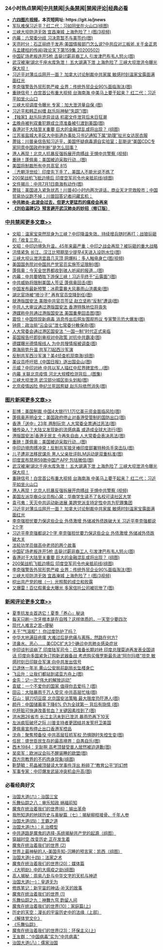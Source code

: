 <div id="tt">
<h3>24小时热点禁闻|<a href="#%E4%B8%AD%E5%85%B1%E7%A6%81%E9%97%BB%E6%9B%B4%E5%A4%9A%E6%96%87%E7%AB%A0">中共禁闻</a>|<a href="#%E5%9B%BE%E7%89%87%E6%96%B0%E9%97%BB%E6%9B%B4%E5%A4%9A%E6%96%87%E7%AB%A0">头条禁闻</a>|<a href="#%E6%96%B0%E9%97%BB%E8%AF%84%E8%AE%BA%E6%9B%B4%E5%A4%9A%E6%96%87%E7%AB%A0">禁闻评论|<a href="#%E5%BF%85%E7%9C%8B%E7%BB%8F%E5%85%B8%E5%A5%BD%E6%96%87">经典必看</a></h3>
<ul>
<li><b><a href="http://d1.bdrive.tk/64.mp4" target="_blank">六四图片视频</a>，本页短网址: https://git.io/jnews</b></li>
<li><a href="https://github.com/fqnews/bnews/blob/master/cbnews/20200629/1352488.md">军队难保习近平？红二代：习如同坐在火山口(组图)</a></li>
<li><a href="https://github.com/fqnews/bnews/blob/master/topimagenews/20200629/1352481.md">三峡大坝防洪无效 宜昌淹城 上海危险了！(图/3视频)</a></li>
<li><a href="https://github.com/fqnews/bnews/blob/master/cbnews/20200630/1352745.md">内幕：六常委分歧 习决意暂不与美签约(图)</a></li>
<li><a href="https://github.com/fqnews/bnews/blob/master/cbnews/20200629/1352563.md">天亮时分：石正丽终于发声;美国情报部门怎么说?中共应对三板斧.关于金正恩与孟建柱的传闻(政论天下第159集 20200502) </a></li>
<li><a href="https://github.com/fqnews/bnews/blob/master/topimagenews/20200629/1352551.md">中国矿场老板连开5枪 击毙讨薪非裔工人 引发津巴布韦人怒火(图)</a></li>
<li><a href="https://github.com/fqnews/bnews/blob/master/topimagenews/20200630/1352741.md">武汉被淹!湖北千座水库急泄！ 五大湖满下泄 上海危险了 三峡大坝泄洪令曝光 保大坝！</a></li>
<li><a href="https://github.com/fqnews/bnews/blob/master/topimagenews/20200629/1352659.md">习近平对薄瓜瓜网开一面？ 加拿大讨论制裁中共家属 敏感时刻温家宝露面满面红光</a></li>
<li><a href="https://github.com/fqnews/bnews/blob/master/topimagenews/20200629/1352482.md">李克强警告外贸形势严峻 业界：传统外贸企业90%面临淘汰(图)</a></li>
<li><a href="https://github.com/fqnews/bnews/blob/master/topimagenews/20200630/1352740.md">重磅信号！白宫首公布重大视频 台海南海 中美马上要干起来？ 红二代：习近平如坐火山口</a></li>
<li><a href="https://github.com/fqnews/bnews/blob/master/cbnews/20200629/1352596.md">三峡大坝调度令曝光 专家：加大泄洪量自保 (图)</a></li>
<li><a href="https://github.com/fqnews/bnews/blob/master/cbnews/20200629/1352487.md">习近平和韩正纠缠 赵乐际神秘“失踪”(图)</a></li>
<li><a href="https://github.com/fqnews/bnews/blob/master/comments/20200630/1352817.md">【独家】赵乐际诡异谈话 机密文件泄背后末日狂潮</a></li>
<li><a href="https://github.com/fqnews/bnews/blob/master/cnnews/20200630/1352983.md">孟晚舟被判双重犯罪成立须准备被引渡到美国(图)</a></li>
<li><a href="https://github.com/fqnews/bnews/blob/master/topimagenews/20200629/1352484.md">香港对于大陆至关重要 巨大的金融混乱或将出现？ (组图)</a></li>
<li><a href="https://github.com/fqnews/bnews/blob/master/weiquan/20200630/1352697.md">江苏省盐城大丰区大中街道办事处习书记通知下属&#8220;助理&#8221;扯光女访民衣服</a></li>
<li><a href="https://github.com/fqnews/bnews/blob/master/cbnews/20200629/1352523.md">萧铭：川普亲信告知习近平，美国怀疑病毒源自实验室；彭斯说“美国CDC专家同意中国政府判断”是怎么回事？ </a></li>
<li><a href="https://github.com/fqnews/bnews/blob/master/topimagenews/20200630/1352739.md">港人再现！北京人抗暴反强拆展开肉搏战 无惧中共警察 (视频)</a></li>
<li><a href="https://github.com/fqnews/bnews/blob/master/topimagenews/20200630/1352945.md">重磅！蓬佩奥：美国被迫采取行动...(图)</a></li>
<li><a href="https://github.com/fqnews/bnews/blob/master/bannedvideo/20200630/1352849.md">美国将制裁所有中共高官 815</a></li>
<li><a href="https://github.com/fqnews/bnews/blob/master/ssgc/20200630/1352822.md">〖兲朝浮世绘〗印度先下手了，美国人不能光说不练了</a></li>
<li><a href="https://github.com/fqnews/bnews/blob/master/topimagenews/20200629/1352483.md">200架战机飞抵边境后 印度空军司令也亲抵前线(组图)</a></li>
<li><a href="https://github.com/fqnews/bnews/blob/master/cbnews/20200629/1352490.md">文件揭示：中共7月1日南海有动作(图)</a></li>
<li><a href="https://github.com/fqnews/bnews/blob/master/cbnews/20200629/1352524.md">萧铭：美国进入紧急状态！川普40小时内两次讲话，商业天才完救股市；中国贸易协议跑不掉；川普回答记者问藏玄机； </a></li>
<li><b><a href="https://github.com/fqnews/bnews/blob/master/comments/20200211/1275071.md" target="_blank">中共肺炎-此波会过去，但更大更猛烈的瘟疫会再来</a></b></li>
<li><b><a href="https://github.com/fqnews/bnews/blob/master/comments/20200207/1272816.md" target="_blank">《刘伯温碑记》预言避开武汉肺炎的妙招（修订版）</a></b></li>
</ul>
</div>

<div class="catlist">
<h3><a href="https://github.com/fqnews/bnews/blob/master/cbnews/" target="_blank">中共禁闻</a><span><a href="https://github.com/fqnews/bnews/blob/master/cbnews/" target="_blank" rel="nofollow">更多文章>></a></span></h3>
<ul>
<li><a href="https://github.com/fqnews/bnews/blob/master/cbnews/20200630/1353140.md" target="_blank">文昭：温家宝突然现身为三峡？中印降温失效、持续增兵随时再打；战狼玩砸的「收复三京」</a></li>
<li><a href="https://github.com/fqnews/bnews/blob/master/cbnews/20200630/1353138.md" target="_blank">文昭：中印边境急升温，45年来最严重；中印之战会再现？被玩砸的重大战略</a></li>
<li><a href="https://github.com/fqnews/bnews/blob/master/cbnews/20200630/1353115.md" target="_blank">汛情紧急 长江、汉江比预期至少提早4天进入设防水位(图)</a></li>
<li><a href="https://github.com/fqnews/bnews/blob/master/cbnews/20200630/1353114.md" target="_blank">三峡大坝认泄洪宜昌几灭顶 网爆料：多人触电身亡(图/视频)</a></li>
<li><a href="https://github.com/fqnews/bnews/blob/master/cbnews/20200630/1353109.md" target="_blank">美国国务院对中国共产党官员实施签证限制(图)</a></li>
<li><a href="https://github.com/fqnews/bnews/blob/master/cbnews/20200630/1353105.md" target="_blank">蓬佩奥：今天全世界都收到骇人听闻的报道&#8230;(图)</a></li>
<li><a href="https://github.com/fqnews/bnews/blob/master/cbnews/20200630/1353104.md" target="_blank">内幕：中共要牺牲下游保三峡！习近平终于“云露面”(图)</a></li>
<li><a href="https://github.com/fqnews/bnews/blob/master/cbnews/20200630/1353085.md" target="_blank">中共威胁将限制美国人签证 蓬佩奥回击(图)</a></li>
<li><a href="https://github.com/fqnews/bnews/blob/master/cbnews/20200630/1353084.md" target="_blank">中国发布最新预警：冰雹雷暴大风暴雨山洪袭来(图)</a></li>
<li><a href="https://github.com/fqnews/bnews/blob/master/cbnews/20200630/1353083.md" target="_blank">湖北官场被“掺沙子” 再有官员空降到任(图)</a></li>
<li><a href="https://github.com/fqnews/bnews/blob/master/cbnews/20200630/1353073.md" target="_blank">就港版国安法 美限中共官员签证 赵立坚称“反制”遭讽(图)</a></li>
<li><a href="https://github.com/fqnews/bnews/blob/master/cbnews/20200630/1353052.md" target="_blank">中共人大审议通过港版国安法 香港特殊地位将丧失</a></li>
<li><a href="https://github.com/fqnews/bnews/blob/master/cbnews/20200630/1353044.md" target="_blank">港媒称中共通过港版国安法 美国重拳回击图(图)</a></li>
<li><a href="https://github.com/fqnews/bnews/blob/master/cbnews/20200630/1353043.md" target="_blank">震惊！中国惊现新病毒 消息传出后网友围观热议 专家警示恐大爆发(图)</a></li>
<li><a href="https://github.com/fqnews/bnews/blob/master/cbnews/20200630/1353042.md" target="_blank">钟原：政治局“云会议”泄七常委分散保命(图)</a></li>
<li><a href="https://github.com/fqnews/bnews/blob/master/cbnews/20200630/1353039.md" target="_blank">人大常委会通过港区国安法 “一国一制”时代正式来临</a></li>
<li><a href="https://github.com/fqnews/bnews/blob/master/cbnews/20200630/1353012.md" target="_blank">英国报告吁即刻审视对中政策 对抗中共霸凌(图)</a></li>
<li><a href="https://github.com/fqnews/bnews/blob/master/cbnews/20200630/1353011.md" target="_blank">德媒曝光德情报线人 为中共搜情报被调查(图)</a></li>
<li><a href="https://github.com/fqnews/bnews/blob/master/cbnews/20200630/1353010.md" target="_blank">南海局势升温 共军7.1起西沙军演</a></li>
<li><a href="https://github.com/fqnews/bnews/blob/master/cbnews/20200630/1353009.md" target="_blank">反制共军西沙军演？美4侦查机现南海(组图)</a></li>
<li><a href="https://github.com/fqnews/bnews/blob/master/cbnews/20200630/1353008.md" target="_blank">美议员呼吁把《中国日报》逐出国会山(图)</a></li>
<li><a href="https://github.com/fqnews/bnews/blob/master/cbnews/20200630/1353007.md" target="_blank">示威？中印对峙 中共以军人描红中尼界碑宣传…(图)</a></li>
<li><a href="https://github.com/fqnews/bnews/blob/master/cbnews/20200630/1353006.md" target="_blank">内幕 关联北京疫情 河北大规模检测背后…(图集)</a></li>
<li><a href="https://github.com/fqnews/bnews/blob/master/cbnews/20200630/1353005.md" target="_blank">三峡大坝泄洪 武汉部分城区街头划船(图)</a></li>
<li><a href="https://github.com/fqnews/bnews/blob/master/cbnews/20200630/1353004.md" target="_blank">北京疫情凶险 申纪兰死因惹疑 赵乐际依然消失(图)</a></li>

</ul>
</div>
<div class="catlist">
<h3><a href="https://github.com/fqnews/bnews/blob/master/topimagenews/" target="_blank">图片新闻</a><span><a href="https://github.com/fqnews/bnews/blob/master/topimagenews/" target="_blank" rel="nofollow">更多文章>></a></span></h3>
<ul>
<li><a href="https://github.com/fqnews/bnews/blob/master/topimagenews/20200630/1353113.md" target="_blank">彭博：美国制裁 中国4大银行1.1万亿美元资金面临风险(图)</a></li>
<li><a href="https://github.com/fqnews/bnews/blob/master/topimagenews/20200630/1353103.md" target="_blank">蓬佩奥声明全文：美国政府停止对香港受管制的国防出口(图)</a></li>
<li><a href="https://github.com/fqnews/bnews/blob/master/topimagenews/20200630/1353041.md" target="_blank">香港「送中」23年 两制玩完 人大常委全票通过恶法(图)</a></li>
<li><a href="https://github.com/fqnews/bnews/blob/master/topimagenews/20200630/1353001.md" target="_blank">猪传染人？大陆又发现新的流感病毒 或造成全球大流行(图)</a></li>
<li><a href="https://github.com/fqnews/bnews/blob/master/topimagenews/20200630/1352946.md" target="_blank">港版国安法|香港无民主 今再失自由 人大常委会表决恶法(图)</a></li>
<li><a href="https://github.com/fqnews/bnews/blob/master/topimagenews/20200630/1352945.md" target="_blank">重磅！蓬佩奥：美国被迫采取行动&#8230;(图)</a></li>
<li><a href="https://github.com/fqnews/bnews/blob/master/topimagenews/20200630/1352944.md" target="_blank">中印边境肉搏冲突！反制共军狼牙棒印度部署特种杀手突击队(图)</a></li>
<li><a href="https://github.com/fqnews/bnews/blob/master/topimagenews/20200630/1352911.md" target="_blank">儿子遭非法移民谋杀 黑人父亲批评BLM运动是双重标准(图)</a></li>
<li><a href="https://github.com/fqnews/bnews/blob/master/topimagenews/20200630/1352910.md" target="_blank">印度宣布禁用59款中国产APP 包括微信(图)</a></li>
<li><a href="https://github.com/fqnews/bnews/blob/master/topimagenews/20200630/1352741.md" target="_blank">武汉被淹!湖北千座水库急泄！ 五大湖满下泄 上海危险了 三峡大坝泄洪令曝光 保大坝！</a></li>
<li><a href="https://github.com/fqnews/bnews/blob/master/topimagenews/20200630/1352740.md" target="_blank">重磅信号！白宫首公布重大视频 台海南海 中美马上要干起来？ 红二代：习近平如坐火山口</a></li>
<li><a href="https://github.com/fqnews/bnews/blob/master/topimagenews/20200630/1352739.md" target="_blank">港人再现！北京人抗暴反强拆展开肉搏战 无惧中共警察 (视频)</a></li>
<li><a href="https://github.com/fqnews/bnews/blob/master/topimagenews/20200630/1352738.md" target="_blank">美国左派华裔众议员掏心窝：华裔学生读不了名校可读社区大学</a></li>
<li><a href="https://github.com/fqnews/bnews/blob/master/topimagenews/20200629/1352660.md" target="_blank">袁弓夷：天灭中共运动新进展 美跨党派支持定性中共为犯罪集团</a></li>
<li><a href="https://github.com/fqnews/bnews/blob/master/topimagenews/20200629/1352659.md" target="_blank">习近平对薄瓜瓜网开一面？ 加拿大讨论制裁中共家属 敏感时刻温家宝露面满面红光</a></li>
<li><a href="https://github.com/fqnews/bnews/blob/master/topimagenews/20200629/1352658.md" target="_blank">李克强担忧要力保这些企业 外债激增 外储减外债跌破大关 习近平李克强都说2个字</a></li>
<li><a href="https://github.com/fqnews/bnews/blob/master/topimagenews/20200629/1352638.md" target="_blank">习近平李克强都说2个字 李克强担忧要力保这些企业 外债激增 外储减外债跌破大关</a></li>
<li><a href="https://github.com/fqnews/bnews/blob/master/comments/20200629/1352533.md" target="_blank">法轮功学员做高中老师的两个故事</a></li>
<li><a href="https://github.com/fqnews/bnews/blob/master/topimagenews/20200629/1352551.md" target="_blank">中国矿场老板连开5枪 击毙讨薪非裔工人 引发津巴布韦人怒火(图)</a></li>
<li><a href="https://github.com/fqnews/bnews/blob/master/topimagenews/20200629/1352484.md" target="_blank">香港对于大陆至关重要 巨大的金融混乱或将出现？ (组图)</a></li>
<li><a href="https://github.com/fqnews/bnews/blob/master/topimagenews/20200629/1352483.md" target="_blank">200架战机飞抵边境后 印度空军司令也亲抵前线(组图)</a></li>
<li><a href="https://github.com/fqnews/bnews/blob/master/topimagenews/20200629/1352482.md" target="_blank">李克强警告外贸形势严峻 业界：传统外贸企业90%面临淘汰(图)</a></li>
<li><a href="https://github.com/fqnews/bnews/blob/master/topimagenews/20200629/1352481.md" target="_blank">三峡大坝防洪无效 宜昌淹城 上海危险了！(图/3视频)</a></li>
<li><a href="https://github.com/fqnews/bnews/blob/master/comments/20200629/1352460.md" target="_blank">挖出共产党的根（一）光照帮的成立和败露</a></li>
<li><a href="https://github.com/fqnews/bnews/blob/master/topimagenews/20200629/1352428.md" target="_blank">又爆雷！百亿假黄金大曝光 多家信托公司被坑惨了(图)</a></li>

</ul>
</div>
<div class="catlist">
<h3><a href="https://github.com/fqnews/bnews/blob/master/comments/" target="_blank">新闻评论</a><span><a href="https://github.com/fqnews/bnews/blob/master/comments/" target="_blank" rel="nofollow">更多文章>></a></span></h3>
<ul>
<li><a href="https://github.com/fqnews/bnews/blob/master/comments/20200630/1353137.md" target="_blank">夏季抗发炎首选它！夏季「养心」秘诀</a></li>
<li><a href="https://github.com/fqnews/bnews/blob/master/comments/20200630/1353136.md" target="_blank">每天只刷一次牙根本是在自残？这样体质的，一天至少要四次</a></li>
<li><a href="https://github.com/fqnews/bnews/blob/master/comments/20200630/1353135.md" target="_blank">现代人难言之苦~便秘</a></li>
<li><a href="https://github.com/fqnews/bnews/blob/master/comments/20200630/1353134.md" target="_blank">关于“气溶胶”！ 你过度防护了吗？</a></li>
<li><a href="https://github.com/fqnews/bnews/blob/master/comments/20200630/1353133.md" target="_blank">中华大地满目疮痍 大难过后是悲痛与离殇，然路在何方?</a></li>
<li><a href="https://github.com/fqnews/bnews/blob/master/comments/20200630/1353117.md" target="_blank">流鼻水、恶心&#8230;&#8230; 美CDC扩大3个确诊中共肺炎感染症状</a></li>
<li><a href="https://github.com/fqnews/bnews/blob/master/comments/20200630/1353098.md" target="_blank">中印谈判谈崩了 印度陆军司令：已准备长期对峙 印度总理莫迪再发表全国讲话 印度向多国紧急订购新武器备战 考虑购买俄罗斯最先进“阿尔玛塔”坦克 敏感时刻日印联合军演 向中共发出信号</a></li>
<li><a href="https://github.com/fqnews/bnews/blob/master/comments/20200630/1353037.md" target="_blank">已退休一年半 黄山公安局前副局长坠楼身亡</a></li>
<li><a href="https://github.com/fqnews/bnews/blob/master/comments/20200630/1353022.md" target="_blank">飞云升：让我们都站到诺亚方舟上(图)</a></li>
<li><a href="https://github.com/fqnews/bnews/blob/master/comments/20200630/1353021.md" target="_blank">金先：记一次“伟大的解放运动”</a></li>
<li><a href="https://github.com/fqnews/bnews/blob/master/comments/20200630/1353020.md" target="_blank">袁斌：一个不爱你的国家 值得你去爱吗？(图)</a></li>
<li><a href="https://github.com/fqnews/bnews/blob/master/comments/20200630/1353019.md" target="_blank">田云：大陆暴雨千万人受灾 中共高层忙啥(图)</a></li>
<li><a href="https://github.com/fqnews/bnews/blob/master/comments/20200630/1353018.md" target="_blank">石山：钢刀切豆腐 北京国安法策略 最大限度恐吓港人(图)</a></li>
<li><a href="https://github.com/fqnews/bnews/blob/master/comments/20200630/1353017.md" target="_blank">颜丹：中国储蓄率下降6% 仍为全球第一 背后有隐情 (图)</a></li>
<li><a href="https://github.com/fqnews/bnews/blob/master/comments/20200630/1353000.md" target="_blank">吃肝脏可快速改善贫血？关键因素找到了(图)</a></li>
<li><a href="https://github.com/fqnews/bnews/blob/master/comments/20200630/1352994.md" target="_blank">洪水困26省市 长江主汛未到已泄洪 暴雨恐再下10天</a></li>
<li><a href="https://github.com/fqnews/bnews/blob/master/comments/20200630/1352993.md" target="_blank">左派疯狂破坏之际 川普支持者更团结并发誓扞卫美国</a></li>
<li><a href="https://github.com/fqnews/bnews/blob/master/comments/20200630/1352992.md" target="_blank">蓬佩奥宣布停止出口香港军控品</a></li>
<li><a href="https://github.com/fqnews/bnews/blob/master/comments/20200630/1352974.md" target="_blank">沈舟：聚焦预备役 中共高层狂抓军权 恐惧随时失控生变(图)</a></li>
<li><a href="https://github.com/fqnews/bnews/blob/master/comments/20200630/1352973.md" target="_blank">任民：盛世臣民生存的最高境界：自愚自乐(图)</a></li>
<li><a href="https://github.com/fqnews/bnews/blob/master/comments/20200630/1352972.md" target="_blank">西木1984：无耻啊 高考顶替受害人居然被迫道歉(图)</a></li>
<li><a href="https://github.com/fqnews/bnews/blob/master/comments/20200630/1352971.md" target="_blank">吴奕军：欧洲议会叫不醒装睡的欧盟(图)</a></li>
<li><a href="https://github.com/fqnews/bnews/blob/master/comments/20200630/1352970.md" target="_blank">西方宗教界的不朽肉身现象(组图)</a></li>
<li><a href="https://github.com/fqnews/bnews/blob/master/comments/20200630/1352969.md" target="_blank">靳楚毓：苟晶被顶替读大学事件浮出 粉碎了“教育公平”的幻想</a></li>
<li><a href="https://github.com/fqnews/bnews/blob/master/comments/20200630/1352968.md" target="_blank">军事专家：中印爆发武装冲突机会升高(图)</a></li>

</ul>
</div>

<div class="catlist">
<h3>必看经典好文</h3>
<ul>
<li><a href="https://github.com/fqnews/bnews/blob/master/cbnews/20180312/913459.md" target="_blank">治国大道(六)：治国三宝</a></li>
<li><a href="https://github.com/fqnews/bnews/blob/master/tculture/20170717/792953.md" target="_blank">乐舞仙踪之八：审乐知政 祸福前知</a></li>
<li><a href="https://github.com/fqnews/bnews/blob/master/topimagenews/20180524/947358.md" target="_blank">魔鬼在统治着我们的世界(6)：输出革命</a></li>
<li><a href="https://github.com/fqnews/bnews/blob/master/topimagenews/20171210/868397.md" target="_blank">我所知道的地球历史与奥秘篇（七）：揭秘柳枝接骨、千年人参</a></li>
<li><a href="https://github.com/fqnews/bnews/blob/master/cbnews/20180310/912637.md" target="_blank">治国大道(四)：王霸之道</a></li>
<li><a href="https://github.com/fqnews/bnews/blob/master/cbnews/20180315/914943.md" target="_blank">治国大道(九)：礼治模型</a></li>
<li><a href="https://github.com/fqnews/bnews/blob/master/comments/20181209/1044543.md" target="_blank">中共道路是魔鬼的选择-系统揭秘共产党的起源（组图）</a></li>
<li><a href="https://github.com/fqnews/bnews/blob/master/comments/20200626/1259925.md" target="_blank">穿越时空 改变历史 正在发生着</a></li>
<li><a href="https://github.com/fqnews/bnews/blob/master/topimagenews/20180520/944940.md" target="_blank">魔鬼在统治着我们的世界 (2)</a></li>
<li><a href="https://github.com/fqnews/bnews/blob/master/comments/20200605/783244.md" target="_blank">世界上最神秘的人-美国先知-沉睡的预言家：凯西（组图）</a></li>
<li><a href="https://github.com/fqnews/bnews/blob/master/cbnews/20180320/916962.md" target="_blank">治国大道(十四)：法家之术</a></li>
<li><a href="https://github.com/fqnews/bnews/blob/master/comments/20180725/976787.md" target="_blank">魔鬼在统治着我们的世界(20)：媒体篇</a></li>
<li><a href="https://github.com/fqnews/bnews/blob/master/comments/20200203/1269785.md" target="_blank">《大明劫》中的大瘟疫之劫(组图)</a></li>
<li><a href="https://github.com/fqnews/bnews/blob/master/aomi/history/20170924/831575.md" target="_blank">高人揭秘：周易八卦与中华文字的天机与神迹</a></li>
<li><a href="https://github.com/fqnews/bnews/blob/master/cbnews/20180307/911097.md" target="_blank">治国大道(一)：皇道无为</a></li>
<li><a href="https://github.com/fqnews/bnews/blob/master/comments/20190418/1115565.md" target="_blank">修炼笔记：新宇宙的神话-补天的故事</a></li>
<li><a href="https://github.com/fqnews/bnews/blob/master/topimagenews/20180519/944624.md" target="_blank">魔鬼在统治着我们的世界 (1)</a></li>
<li><a href="https://github.com/fqnews/bnews/blob/master/tculture/20170718/793528.md" target="_blank">乐舞仙踪之九：神舞九穹 韵留人间</a></li>
<li><a href="https://github.com/fqnews/bnews/blob/master/topimagenews/20180529/950153.md" target="_blank">魔鬼在统治着我们的世界(10)：家庭篇(上)</a></li>
<li><a href="https://github.com/fqnews/bnews/blob/master/tculture/20121025/73065.md" target="_blank">历史的天空：漫长的宇宙历史中的法缘（上部）</a></li>
<li><a href="https://github.com/fqnews/bnews/blob/master/bookwiki/20130610/138400.md" target="_blank">《解体党文化》</a></li>
<li><a href="https://github.com/fqnews/bnews/blob/master/comments/20200527/783191.md" target="_blank">《乐舞仙踪》</a></li>
<li><a href="https://github.com/fqnews/bnews/blob/master/ssgc/20180904/993719.md" target="_blank">魔鬼在统治着我们的世界(23)：环保主义(上)</a></li>
<li><a href="https://github.com/fqnews/bnews/blob/master/comments/20200318/1295755.md" target="_blank">王友群：“中国病毒”实为“中共病毒”</a></li>
<li><a href="https://github.com/fqnews/bnews/blob/master/cbnews/20190424/914482.md" target="_blank">治国大道(八)：儒家治国</a></li>

</ul>
</div>